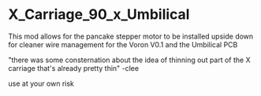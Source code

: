 # X_Carriage_90_x_Umbilical
This mod allows for the pancake stepper motor to be installed upside down for cleaner wire management for the Voron V0.1 and the Umbilical PCB

"there was some consternation about the idea of thinning out part of the X carriage that's already pretty thin" -clee

use at your own risk
